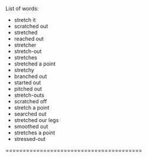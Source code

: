 List of words:
- stretch it
- scratched out
- stretched
- reached out
- stretcher
- stretch-out
- stretches
- stretched a point
- stretchy
- branched out
- started out
- pitched out
- stretch-outs
- scratched off
- stretch a point
- searched out
- stretched our legs
- smoothed out
- stretches a point
- stressed-out

========================================
